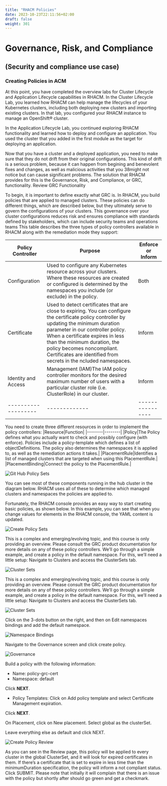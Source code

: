 ```yaml
---
title: "RHACM Policies"
date: 2023-10-23T22:11:56+02:00
draft: false
weight: 301
---
```


# Governance, Risk, and Compliance 
## (Security and compliance use case)

### Creating Policies in ACM


At this point, you have completed the overview labs for Cluster Lifecycle and Application
Lifecycle capabilities in RHACM. In the Cluster Lifecycle Lab, you learned how RHACM can
help manage the lifecycles of your Kubernetes clusters, including both deploying new clusters
and importing existing clusters. In that lab, you configured your RHACM instance to manage an
OpenShift® cluster.

In the Application Lifecycle Lab, you continued exploring RHACM functionality and learned how
to deploy and configure an application. You used the cluster that you added in the first module
as the target for deploying an application.

Now that you have a cluster and a deployed application, you need to make sure that they do not
drift from their original configurations. This kind of drift is a serious problem, because it can
happen from begining and benevolent fixes and changes, as well as malicious activities that you
38might not notice but can cause significant problems. The solution that RHACM provides for this
is the Governance, Risk, and Compliance, or GRC, functionality.
Review GRC Functionality

To begin, it is important to define exactly what GRC is. In RHACM, you build policies that are
applied to managed clusters. These policies can do different things, which are described below,
but they ultimately serve to govern the configurations of your clusters. This governance over
your cluster configurations reduces risk and ensures compliance with standards defined by
stakeholders, which can include security teams and operations teams
This table describes the three types of policy controllers available in RHACM along with the
remediation mode they support:


|Policy Controller|Purpose|Enforce or Inform|
|-----------------|-------|-----------------|
|Configuration|Used to configure any Kubernetes resource across your clusters. Where these resources are created or configured is determined by the namespaces you include (or exclude) in the policy.|Both|
|Certificate|Used to detect certificates that are close to expiring. You can configure the certificate policy controller by updating the minimum duration parameter in our controller policy. When a certificate expires in less than the minimum duration, the policy becomes noncompliant. Certificates are identified from secrets in the ncluded namespaces.|Inform|
|Identity and Access|Management (IAM)The IAM policy controller monitors for the desired maximum number of users with a particular cluster role (i.e. ClusterRole) in our cluster.|Inform|
|-------------------|-------------|----------------|


You need to create three different resources in order to implement the policy controllers:
|Resource|Function|
|--------|--------|
|Policy|The Policy defines what you actually want to check and possibly configure (with enforce). Policies include a policy-template which defines a list of objectDefinitions. The policy also determines the namespaces it is applied to, as well as the remediation actions it takes.|
|PlacementRule|Identifies a list of managed clusters that are targeted when using this PlacementRule.|
|PlacementBinding|Connect the policy to the PlacementRule.|

![Git Hub Policy Sets](/images/202_27.png)

You can see most of these components running in the hub cluster in the diagram below.
RHACM uses all of these to determine which managed clusters and namespaces the policies
are applied to.

Fortunately, the RHACM console provides an easy way to start creating basic policies, as
shown below. In this example, you can see that when you change values for elements in the
RHACM console, the YAML content is updated.

![Create Policy Sets](/images/202_28.png)

This is a complex and emerging/evolving topic, and this course is only providing an overview.
Please consult the GRC product documentation for more details on any of these policy
controllers.
We’ll go through a simple example, and create a policy in the default namespace.
For this, we’ll need a little setup:
Navigate to Clusters and access the ClusterSets tab.

![Cluster Sets](/images/202_29.png)

This is a complex and emerging/evolving topic, and this course is only providing an overview.
Please consult the GRC product documentation for more details on any of these policy
controllers.
We’ll go through a simple example, and create a policy in the default namespace.
For this, we’ll need a little setup:
Navigate to Clusters and access the ClusterSets tab.

![Cluster Sets](/images/202_30.png)

Click on the 3-dots button on the right, and then on Edit namespaces bindings and add the
default namespace.

![Namespace Bindings](/images/202_31.png)

Navigate to the Governance screen and click create policy.

![Governance](/images/202_32.png)

Build a policy with the following information:

- Name: policy-grc-cert
- Namespace: default

Click **NEXT**.

- Policy Templates: Click on Add policy template and select Certificate Management expiration.

Click **NEXT**.

On Placement, click on New placement.
Select global as the clusterSet.

Leave everything else as default and click NEXT.

![Create Policy Review](/images/202_33.png)

As you can see in the Review page, this policy will be applied to every cluster in the global
ClusterSet, and it will look for expired certificates in them. If there’s a certificate that is set to
expire in less time than the minimumDuration specification, the policy will inform a not
compliant status.
Click SUBMIT.
Please note that initially it will complain that there is an issue with the policy but shortly after
should go green and get a checkmark.





